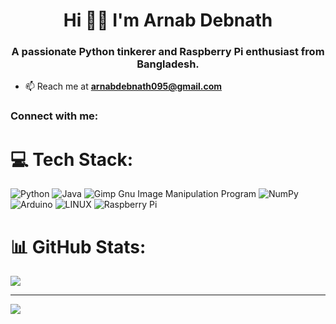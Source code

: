 <h1 align="center">Hi 🙋‍♂️ I'm Arnab Debnath</h1>
<h3 align="center">A passionate Python tinkerer and Raspberry Pi enthusiast from Bangladesh.</h3>


- 📫 Reach me at **arnabdebnath095@gmail.com**

<h3 align="left">Connect with me:</h3>
<p align="left">
</p>

# 💻 Tech Stack:
![Python](https://img.shields.io/badge/python-3670A0?style=for-the-badge&logo=python&logoColor=ffdd54) ![Java](https://img.shields.io/badge/java-%23ED8B00.svg?style=for-the-badge&logo=java&logoColor=white) ![Gimp Gnu Image Manipulation Program](https://img.shields.io/badge/Gimp-657D8B?style=for-the-badge&logo=gimp&logoColor=FFFFFF) ![NumPy](https://img.shields.io/badge/numpy-%23013243.svg?style=for-the-badge&logo=numpy&logoColor=white) ![Arduino](https://img.shields.io/badge/-Arduino-00979D?style=for-the-badge&logo=Arduino&logoColor=white) ![LINUX](https://img.shields.io/badge/Linux-FCC624?style=for-the-badge&logo=linux&logoColor=black) ![Raspberry Pi](https://img.shields.io/badge/-RaspberryPi-C51A4A?style=for-the-badge&logo=Raspberry-Pi)
# 📊 GitHub Stats:

![](https://github-readme-stats.vercel.app/api/top-langs/?username=arnabdn&theme=dark&hide_border=true&include_all_commits=false&count_private=true&layout=compact)

---
[![](https://visitcount.itsvg.in/api?id=arnabdn&icon=8&color=0)](https://visitcount.itsvg.in)


